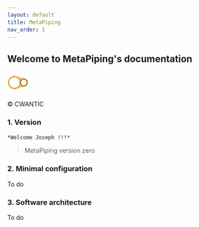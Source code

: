```yaml
---
layout: default
title: MetaPiping
nav_order: 1
---
```


## Welcome to MetaPiping's documentation

![Logo](Images/MetaPiping_Logo_48x48.png)

&copy; CWANTIC

### 1. Version

    *Welcome Joseph !!!*
>MetaPiping version zero

### 2. Minimal configuration

To do

### 3. Software architecture

To do

